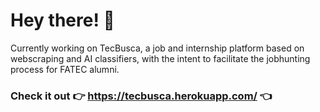 # Hey there! 👋

Currently working on TecBusca, a job and internship platform based on webscraping and AI classifiers, with the intent to facilitate the jobhunting process for FATEC alumni.
### Check it out 👉 <https://tecbusca.herokuapp.com/> 👈

<!--
- 🌱 I’m currently learning ...
- 👯 I’m looking to collaborate on ...
- 🤔 I’m looking for help with ...
- 💬 Ask me about ...
- 📫 How to reach me: ...
- 😄 Pronouns: ...
- ⚡ Fun fact: ...
-->
